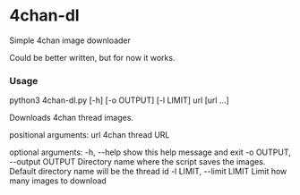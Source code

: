 # 4chan-dl
Simple 4chan image downloader

Could be better written, but for now it works.


### Usage
python3 4chan-dl.py [-h] [-o OUTPUT] [-l LIMIT] url [url ...]

Downloads 4chan thread images.

positional arguments:
  url                   4chan thread URL

optional arguments:
  -h, --help            show this help message and exit
  -o OUTPUT, --output OUTPUT
                        Directory name where the script saves the images.
                        Default directory name will be the thread id
  -l LIMIT, --limit LIMIT
                        Limit how many images to download
